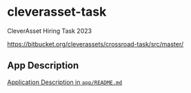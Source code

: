 # cleverasset-task
CleverAsset Hiring Task 2023

https://bitbucket.org/cleverassets/crossroad-task/src/master/

## App Description
[Application Description in `app/README.md`](app/README.md)
